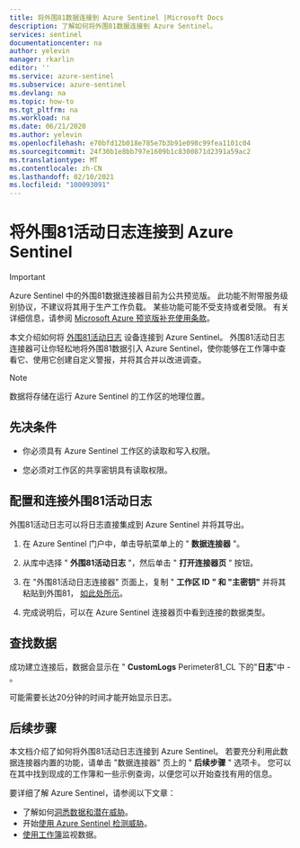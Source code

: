 ```yaml
---
title: 将外围81数据连接到 Azure Sentinel |Microsoft Docs
description: 了解如何将外围81数据连接到 Azure Sentinel。
services: sentinel
documentationcenter: na
author: yelevin
manager: rkarlin
editor: ''
ms.service: azure-sentinel
ms.subservice: azure-sentinel
ms.devlang: na
ms.topic: how-to
ms.tgt_pltfrm: na
ms.workload: na
ms.date: 06/21/2020
ms.author: yelevin
ms.openlocfilehash: e70bfd12b018e785e7b3b91e098c99fea1101c04
ms.sourcegitcommit: 24f30b1e8bb797e1609b1c8300871d2391a59ac2
ms.translationtype: MT
ms.contentlocale: zh-CN
ms.lasthandoff: 02/10/2021
ms.locfileid: "100093091"
---
```

# <a name="connect-your-perimeter-81-activity-logs-to-azure-sentinel"></a>将外围81活动日志连接到 Azure Sentinel

> [!IMPORTANT]
> Azure Sentinel 中的外围81数据连接器目前为公共预览版。
> 此功能不附带服务级别协议，不建议将其用于生产工作负载。 某些功能可能不受支持或者受限。 有关详细信息，请参阅 [Microsoft Azure 预览版补充使用条款](https://azure.microsoft.com/support/legal/preview-supplemental-terms/)。

本文介绍如何将 [外围81活动日志](https://www.perimeter81.com/) 设备连接到 Azure Sentinel。 外围81活动日志连接器可让你轻松地将外围81数据引入 Azure Sentinel，使你能够在工作簿中查看它、使用它创建自定义警报，并将其合并以改进调查。

> [!NOTE]
> 数据将存储在运行 Azure Sentinel 的工作区的地理位置。

## <a name="prerequisites"></a>先决条件

- 你必须具有 Azure Sentinel 工作区的读取和写入权限。

- 您必须对工作区的共享密钥具有读取权限。

## <a name="configure-and-connect-perimeter-81-activity-logs"></a>配置和连接外围81活动日志

外围81活动日志可以将日志直接集成到 Azure Sentinel 并将其导出。

1. 在 Azure Sentinel 门户中，单击导航菜单上的 " **数据连接器** "。

1. 从库中选择 " **外围81活动日志** "，然后单击 " **打开连接器页** " 按钮。

1. 在 "外围81活动日志连接器" 页面上，复制 " **工作区 ID** **" 和 "主密钥"** 并将其粘贴到外围81， [如此处所示](https://support.perimeter81.com/hc/en-us/articles/360012680780)。

1. 完成说明后，可以在 Azure Sentinel 连接器页中看到连接的数据类型。

## <a name="find-your-data"></a>查找数据

成功建立连接后，数据会显示在 " **CustomLogs** Perimeter81_CL 下的"**日志**"中  -  。

可能需要长达20分钟的时间才能开始显示日志。

## <a name="next-steps"></a>后续步骤

本文档介绍了如何将外围81活动日志连接到 Azure Sentinel。 若要充分利用此数据连接器内置的功能，请单击 "数据连接器" 页上的 " **后续步骤** " 选项卡。 您可以在其中找到现成的工作簿和一些示例查询，以便您可以开始查找有用的信息。

要详细了解 Azure Sentinel，请参阅以下文章：

- 了解如何[洞悉数据和潜在威胁](quickstart-get-visibility.md)。
- 开始[使用 Azure Sentinel 检测威胁](tutorial-detect-threats-built-in.md)。
- [使用工作簿](tutorial-monitor-your-data.md)监视数据。

